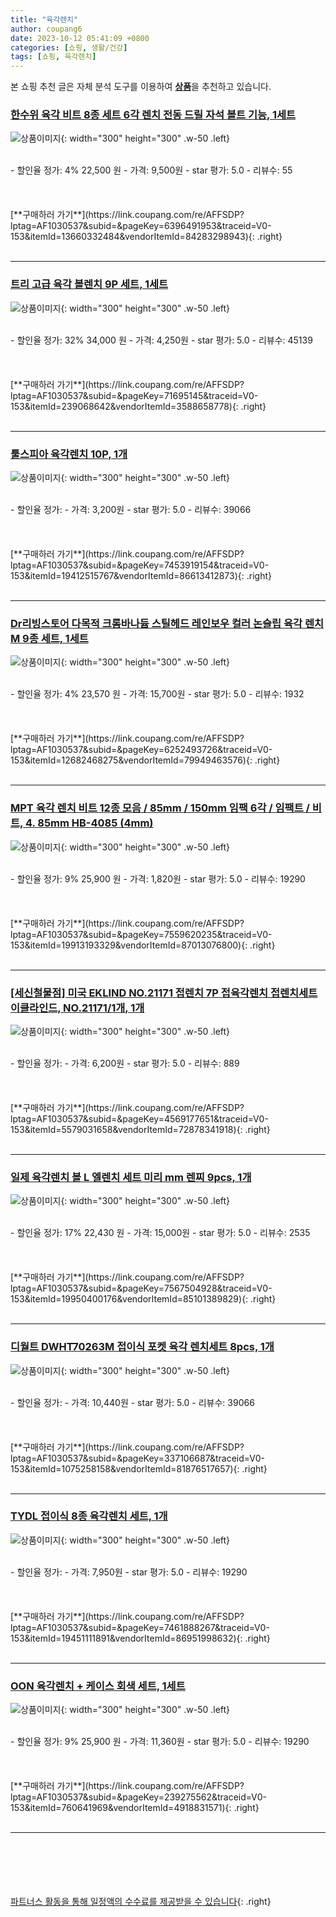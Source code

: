 ```yaml
---
title: "육각렌치"
author: coupang6
date: 2023-10-12 05:41:09 +0800
categories: [쇼핑, 생활/건강]
tags: [쇼핑, 육각렌치]
---
```


본 쇼핑 추천 글은 자체 분석 도구를 이용하여 [**상품**](https://link.coupang.com/a/bao1ui)을 추천하고 있습니다.

### [한수위 육각 비트 8종 세트 6각 렌치 전동 드릴 자석 볼트 기능, 1세트](https://link.coupang.com/re/AFFSDP?lptag=AF1030537&subid=&pageKey=6396491953&traceid=V0-153&itemId=13660332484&vendorItemId=84283298943)

![상품이미지](https://thumbnail7.coupangcdn.com/thumbnails/remote/230x230ex/image/vendor_inventory/c56f/31f60f26c86a216f1b1dd80b7982a5e1e5ac0fb15d3844b41014dec83cf5.jpg){: width="300" height="300" .w-50 .left}


<br>
- 할인율 정가: 4%  22,500   원
- 가격: 9,500원
- star 평가: 5.0
- 리뷰수: 55
<br>
<br>
<br>
<br>
[**구매하러 가기**](https://link.coupang.com/re/AFFSDP?lptag=AF1030537&subid=&pageKey=6396491953&traceid=V0-153&itemId=13660332484&vendorItemId=84283298943){: .right}
<br>
<br>

---

### [트리 고급 육각 볼렌치 9P 세트, 1세트](https://link.coupang.com/re/AFFSDP?lptag=AF1030537&subid=&pageKey=71695145&traceid=V0-153&itemId=239068642&vendorItemId=3588658778)

![상품이미지](https://thumbnail8.coupangcdn.com/thumbnails/remote/230x230ex/image/retail/images/2774163777389654-db4ee904-44a4-4bc4-8499-8e28d40f6fce.jpg){: width="300" height="300" .w-50 .left}


<br>
- 할인율 정가: 32%  34,000   원
- 가격: 4,250원
- star 평가: 5.0
- 리뷰수: 45139
<br>
<br>
<br>
<br>
[**구매하러 가기**](https://link.coupang.com/re/AFFSDP?lptag=AF1030537&subid=&pageKey=71695145&traceid=V0-153&itemId=239068642&vendorItemId=3588658778){: .right}
<br>
<br>

---

### [툴스피아 육각렌치 10P, 1개](https://link.coupang.com/re/AFFSDP?lptag=AF1030537&subid=&pageKey=7453919154&traceid=V0-153&itemId=19412515767&vendorItemId=86613412873)

![상품이미지](https://thumbnail9.coupangcdn.com/thumbnails/remote/230x230ex/image/retail/images/2023/07/18/12/4/4a04d3f6-9bad-4c65-a219-11a03a4e02a1.jpg){: width="300" height="300" .w-50 .left}


<br>
- 할인율 정가: 
- 가격: 3,200원
- star 평가: 5.0
- 리뷰수: 39066
<br>
<br>
<br>
<br>
[**구매하러 가기**](https://link.coupang.com/re/AFFSDP?lptag=AF1030537&subid=&pageKey=7453919154&traceid=V0-153&itemId=19412515767&vendorItemId=86613412873){: .right}
<br>
<br>

---

### [Dr리빙스토어 다목적 크롬바나듐 스틸헤드 레인보우 컬러 논슬립 육각 렌치 M 9종 세트, 1세트](https://link.coupang.com/re/AFFSDP?lptag=AF1030537&subid=&pageKey=6252493726&traceid=V0-153&itemId=12682468275&vendorItemId=79949463576)

![상품이미지](https://thumbnail9.coupangcdn.com/thumbnails/remote/230x230ex/image/rs_quotation_api/g5mvgfpv/e5072f37ddcb4397bfaefe91faefcd49.jpg){: width="300" height="300" .w-50 .left}


<br>
- 할인율 정가: 4%  23,570   원
- 가격: 15,700원
- star 평가: 5.0
- 리뷰수: 1932
<br>
<br>
<br>
<br>
[**구매하러 가기**](https://link.coupang.com/re/AFFSDP?lptag=AF1030537&subid=&pageKey=6252493726&traceid=V0-153&itemId=12682468275&vendorItemId=79949463576){: .right}
<br>
<br>

---

### [MPT 육각 렌치 비트 12종 모음 / 85mm / 150mm 임팩 6각 / 임팩트 / 비트, 4. 85mm HB-4085 (4mm)](https://link.coupang.com/re/AFFSDP?lptag=AF1030537&subid=&pageKey=7559620235&traceid=V0-153&itemId=19913193329&vendorItemId=87013076800)

![상품이미지](https://thumbnail6.coupangcdn.com/thumbnails/remote/230x230ex/image/vendor_inventory/b80d/fe6dd2801b0ff82a904996d15230d66922e42f5aadf9581fd4fb8bd7253d.jpeg){: width="300" height="300" .w-50 .left}


<br>
- 할인율 정가: 9%  25,900   원
- 가격: 1,820원
- star 평가: 5.0
- 리뷰수: 19290
<br>
<br>
<br>
<br>
[**구매하러 가기**](https://link.coupang.com/re/AFFSDP?lptag=AF1030537&subid=&pageKey=7559620235&traceid=V0-153&itemId=19913193329&vendorItemId=87013076800){: .right}
<br>
<br>

---

### [[세신철물점] 미국 EKLIND NO.21171 접렌치 7P 접육각렌치 접렌치세트 이클라인드, NO.21171/1개, 1개](https://link.coupang.com/re/AFFSDP?lptag=AF1030537&subid=&pageKey=4569177651&traceid=V0-153&itemId=5579031658&vendorItemId=72878341918)

![상품이미지](https://thumbnail7.coupangcdn.com/thumbnails/remote/230x230ex/image/vendor_inventory/3796/9ecb184963d4a50a624681f1e6b1aacc1216000b0b731eff7cca64ed48a6.jpg){: width="300" height="300" .w-50 .left}


<br>
- 할인율 정가: 
- 가격: 6,200원
- star 평가: 5.0
- 리뷰수: 889
<br>
<br>
<br>
<br>
[**구매하러 가기**](https://link.coupang.com/re/AFFSDP?lptag=AF1030537&subid=&pageKey=4569177651&traceid=V0-153&itemId=5579031658&vendorItemId=72878341918){: .right}
<br>
<br>

---

### [일제 육각렌치 볼 L 엘렌치 세트 미리 mm 렌찌 9pcs, 1개](https://link.coupang.com/re/AFFSDP?lptag=AF1030537&subid=&pageKey=7567504928&traceid=V0-153&itemId=19950400176&vendorItemId=85101389829)

![상품이미지](https://thumbnail7.coupangcdn.com/thumbnails/remote/230x230ex/image/vendor_inventory/9715/ce44dcd7aa31caee657440191f93096a68e5671d240680afad8d1f38ef9b.png){: width="300" height="300" .w-50 .left}


<br>
- 할인율 정가: 17%  22,430   원
- 가격: 15,000원
- star 평가: 5.0
- 리뷰수: 2535
<br>
<br>
<br>
<br>
[**구매하러 가기**](https://link.coupang.com/re/AFFSDP?lptag=AF1030537&subid=&pageKey=7567504928&traceid=V0-153&itemId=19950400176&vendorItemId=85101389829){: .right}
<br>
<br>

---

### [디월트 DWHT70263M 접이식 포켓 육각 렌치세트 8pcs, 1개](https://link.coupang.com/re/AFFSDP?lptag=AF1030537&subid=&pageKey=337106687&traceid=V0-153&itemId=1075258158&vendorItemId=81876517657)

![상품이미지](https://thumbnail10.coupangcdn.com/thumbnails/remote/230x230ex/image/vendor_inventory/1411/14bd82bf48d575894222b91973a2f4e97e93178af5ee0ecc4fca0c2ed24e.jpg){: width="300" height="300" .w-50 .left}


<br>
- 할인율 정가: 
- 가격: 10,440원
- star 평가: 5.0
- 리뷰수: 39066
<br>
<br>
<br>
<br>
[**구매하러 가기**](https://link.coupang.com/re/AFFSDP?lptag=AF1030537&subid=&pageKey=337106687&traceid=V0-153&itemId=1075258158&vendorItemId=81876517657){: .right}
<br>
<br>

---

### [TYDL 접이식 8종 육각렌치 세트, 1개](https://link.coupang.com/re/AFFSDP?lptag=AF1030537&subid=&pageKey=7461888267&traceid=V0-153&itemId=19451111891&vendorItemId=86951998632)

![상품이미지](https://thumbnail8.coupangcdn.com/thumbnails/remote/230x230ex/image/vendor_inventory/81ed/172ea6ef024c2538d0bc5e496909f5598ec6ac163b952f903484a290b421.jpg){: width="300" height="300" .w-50 .left}


<br>
- 할인율 정가: 
- 가격: 7,950원
- star 평가: 5.0
- 리뷰수: 19290
<br>
<br>
<br>
<br>
[**구매하러 가기**](https://link.coupang.com/re/AFFSDP?lptag=AF1030537&subid=&pageKey=7461888267&traceid=V0-153&itemId=19451111891&vendorItemId=86951998632){: .right}
<br>
<br>

---

### [OON 육각렌치 + 케이스 회색 세트, 1세트](https://link.coupang.com/re/AFFSDP?lptag=AF1030537&subid=&pageKey=239275562&traceid=V0-153&itemId=760641969&vendorItemId=4918831571)

![상품이미지](https://thumbnail6.coupangcdn.com/thumbnails/remote/230x230ex/image/retail/images/2019/06/12/16/3/97c9c6c7-f845-4c3d-a967-31250756649d.jpg){: width="300" height="300" .w-50 .left}


<br>
- 할인율 정가: 9%  25,900   원
- 가격: 11,360원
- star 평가: 5.0
- 리뷰수: 19290
<br>
<br>
<br>
<br>
[**구매하러 가기**](https://link.coupang.com/re/AFFSDP?lptag=AF1030537&subid=&pageKey=239275562&traceid=V0-153&itemId=760641969&vendorItemId=4918831571){: .right}
<br>
<br>

---
<br><br><br><br><br> [파트너스 활동을 통해 일정액의 수수료를 제공받을 수 있습니다](https://link.coupang.com/a/bao1ui){: .right}